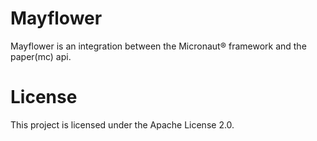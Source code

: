 # Mayflower

Mayflower is an integration between the Micronaut® framework and the paper(mc) api.

# License

This project is licensed under the Apache License 2.0.
